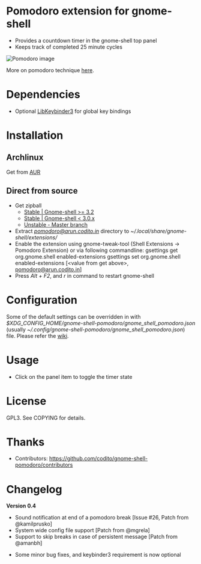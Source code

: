 # Pomodoro extension for gnome-shell
- Provides a countdown timer in the gnome-shell top panel
- Keeps track of completed 25 minute cycles

![Pomodoro image](http://i.imgur.com/UtMOV.png)

More on pomodoro technique [here](http://www.pomodorotechnique.com).

# Dependencies
- Optional [LibKeybinder3](https://github.com/engla/keybinder/tree/keybinder-3.0) for global key bindings

# Installation
## Archlinux
Get from [AUR](http://aur.archlinux.org/packages.php?ID=49967)

## Direct from source
- Get zipball 
    * [Stable | Gnome-shell >= 3.2](https://github.com/codito/gnome-shell-pomodoro/zipball/0.4)
    * [Stable | Gnome-shell < 3.0.x](https://github.com/codito/gnome-shell-pomodoro/zipball/0.2)
    * [Unstable - Master branch](https://github.com/codito/gnome-shell-pomodoro/zipball/master)
- Extract *pomodoro@arun.codito.in* directory to *~/.local/share/gnome-shell/extensions/*
- Enable the extension using gnome-tweak-tool (Shell Extensions -> Pomodoro Extension) or via following commandline:
        gsettings get org.gnome.shell enabled-extensions
        gsettings set org.gnome.shell enabled-extensions [&lt;value from get above&gt;, pomodoro@arun.codito.in]
- Press *Alt + F2*, and *r* in command to restart gnome-shell

# Configuration
Some of the default settings can be overridden in with *$XDG_CONFIG_HOME/gnome-shell-pomodoro/gnome_shell_pomodoro.json* 
(usually *~/.config/gnome-shell-pomodoro/gnome_shell_pomodoro.json*) file. Please refer the [wiki](https://github.com/codito/gnome-shell-pomodoro/wiki/Configuration).

# Usage
- Click on the panel item to toggle the timer state

# License
GPL3. See COPYING for details.

# Thanks
- Contributors: https://github.com/codito/gnome-shell-pomodoro/contributors

# Changelog
**Version 0.4**

+ Sound notification at end of a pomodoro break [Issue #26, Patch from @kamilprusko]
+ System wide config file support [Patch from @mgrela]
+ Support to skip breaks in case of persistent message [Patch from @amanbh]
- Some minor bug fixes, and keybinder3 requirement is now optional

